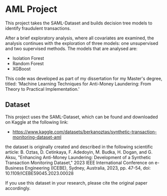 # AML Project
This project takes the SAML-Dataset and builds decision tree models to identify fraudulent transactions.

After a brief exploratory analysis, where all covariates are examined, the analysis continues with the exploration of three models: one unsupervised and two supervised methods. The models that are analysed are: 
- Isolation Forest
- Random Forest
- XGBoost

This code was developed as part of my dissertation for my Master's degree, titled:
'Machine Learning Techniques for Anti-Money Laundering: From Theory to Practical Implementation.'

## Dataset
This project uses the SAML-Dataset, which can be found and downloaded on Kaggle at the following link:

 - https://www.kaggle.com/datasets/berkanoztas/synthetic-transaction-monitoring-dataset-aml

the dataset is originally created and described in the following scientific article:
B. Oztas, D. Cetinkaya, F. Adedoyin, M. Budka, H. Dogan, and G. Aksu, "Enhancing Anti-Money Laundering: Development of a Synthetic Transaction Monitoring Dataset," 2023 IEEE International Conference on e-Business Engineering (ICEBE), Sydney, Australia, 2023, pp. 47-54, doi: 10.1109/ICEBE59045.2023.00028

If you use this dataset in your research, please cite the original paper accordingly.
